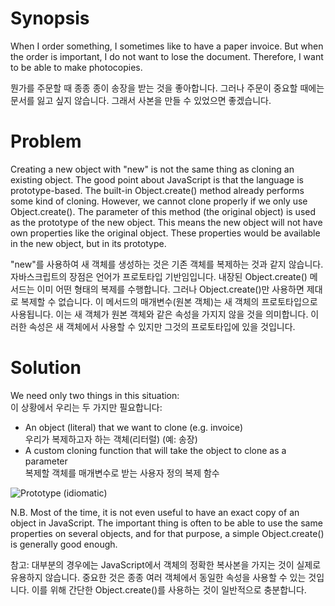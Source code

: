 # Synopsis

When I order something, I sometimes like to have a paper invoice.
But when the order is important, I do not want to lose the document.
Therefore, I want to be able to make photocopies.

뭔가를 주문할 때 종종 종이 송장을 받는 것을 좋아합니다. 그러나 주문이 중요할 때에는 문서를 잃고 싶지 않습니다. 그래서 사본을 만들 수 있었으면 좋겠습니다.

# Problem

Creating a new object with "new" is not the same thing as cloning an existing object.
The good point about JavaScript is that the language is prototype-based.
The built-in Object.create() method already performs some kind of cloning.
However, we cannot clone properly if we only use Object.create().
The parameter of this method (the original object) is used as the prototype of the new object.
This means the new object will not have own properties like the original object.
These properties would be available in the new object, but in its prototype.

"new"를 사용하여 새 객체를 생성하는 것은 기존 객체를 복제하는 것과 같지 않습니다. 자바스크립트의 장점은 언어가 프로토타입 기반임입니다. 내장된 Object.create() 메서드는 이미 어떤 형태의 복제를 수행합니다. 그러나 Object.create()만 사용하면 제대로 복제할 수 없습니다. 이 메서드의 매개변수(원본 객체)는 새 객체의 프로토타입으로 사용됩니다. 이는 새 객체가 원본 객체와 같은 속성을 가지지 않을 것을 의미합니다. 이러한 속성은 새 객체에서 사용할 수 있지만 그것의 프로토타입에 있을 것입니다.

# Solution

We need only two things in this situation:  
이 상황에서 우리는 두 가지만 필요합니다:

  * An object (literal) that we want to clone (e.g. invoice)  
    우리가 복제하고자 하는 객체(리터럴) (예: 송장)
  * A custom cloning function that will take the object to clone as a parameter  
    복제할 객체를 매개변수로 받는 사용자 정의 복제 함수

![Prototype (idiomatic)](Prototype.png)

N.B. Most of the time, it is not even useful to have an exact copy of an object in JavaScript. The important thing is often to be able to use the same properties on several objects, and for that purpose, a simple Object.create() is generally good enough.

참고: 대부분의 경우에는 JavaScript에서 객체의 정확한 복사본을 가지는 것이 실제로 유용하지 않습니다. 중요한 것은 종종 여러 객체에서 동일한 속성을 사용할 수 있는 것입니다. 이를 위해 간단한 Object.create()를 사용하는 것이 일반적으로 충분합니다.
